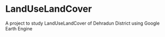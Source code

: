# LandUseLandCover
A project to study LandUseLandCover of Dehradun District using Google Earth Engine
